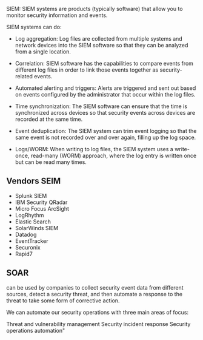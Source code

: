 SIEM: SIEM systems are products (typically software) that allow you to monitor security information and events.

SIEM systems can do:

- Log aggregation: Log files are collected from multiple systems and network devices into the SIEM software so that they can be analyzed from a single location.
- Correlation: SIEM software has the capabilities to compare events from different log files in order to link those events together as security-related events.
- Automated alerting and triggers: Alerts are triggered and sent out based on events configured by the administrator that occur within the log files.

- Time synchronization: The SIEM software can ensure that the time is synchronized across devices so that security events across devices are recorded at the same time.
- Event deduplication: The SIEM system can trim event logging so that the same event is not recorded over and over again, filling up the log space.
- Logs/WORM: When writing to log files, the SIEM system uses a write-once, read-many (WORM) approach, where the log entry is written once but can be read many times.

## Vendors SEIM
- Splunk SIEM
- IBM Security QRadar
- Micro Focus ArcSight
- LogRhythm
- Elastic Search
- SolarWinds SIEM
- Datadog
- EventTracker
- Securonix
- Rapid7

## SOAR 
can be used by companies to collect security event data from different sources, detect a security threat, and then automate a response to the threat to take some form of corrective action.

We can automate our security operations with three main areas of focus:

Threat and vulnerability management
Security incident response
Security operations automation"